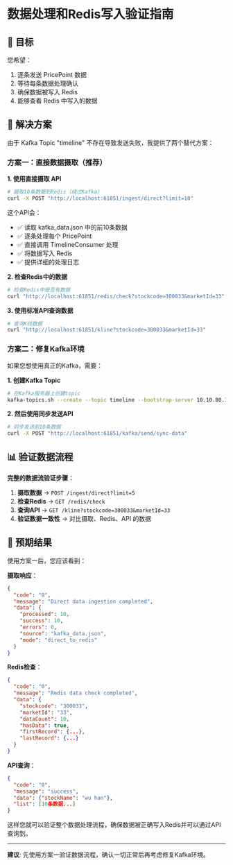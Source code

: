 # 数据处理和Redis写入验证指南

## 🎯 目标
您希望：
1. 逐条发送 PricePoint 数据
2. 等待每条数据处理确认
3. 确保数据被写入 Redis
4. 能够查看 Redis 中写入的数据

## 🚀 解决方案

由于 Kafka Topic "timeline" 不存在导致发送失败，我提供了两个替代方案：

### 方案一：直接数据摄取（推荐）

**1. 使用直接摄取 API**
```bash
# 摄取10条数据到Redis（绕过Kafka）
curl -X POST "http://localhost:61851/ingest/direct?limit=10"
```

这个API会：
- ✅ 读取 kafka_data.json 中的前10条数据
- ✅ 逐条处理每个 PricePoint
- ✅ 直接调用 TimelineConsumer 处理
- ✅ 将数据写入 Redis
- ✅ 提供详细的处理日志

**2. 检查Redis中的数据**
```bash
# 检查Redis中是否有数据
curl "http://localhost:61851/redis/check?stockcode=300033&marketId=33"
```

**3. 使用标准API查询数据**
```bash
# 查询K线数据
curl "http://localhost:61851/kline?stockcode=300033&marketId=33"
```

### 方案二：修复Kafka环境

如果您想使用真正的Kafka，需要：

**1. 创建Kafka Topic**
```bash
# 在Kafka服务器上创建topic
kafka-topics.sh --create --topic timeline --bootstrap-server 10.10.80.109:9092 --partitions 1 --replication-factor 1
```

**2. 然后使用同步发送API**
```bash
# 同步发送前10条数据
curl -X POST "http://localhost:61851/kafka/send/sync-data"
```

## 📊 验证数据流程

**完整的数据流验证步骤**：

1. **摄取数据** → `POST /ingest/direct?limit=5`
2. **检查Redis** → `GET /redis/check`  
3. **查询API** → `GET /kline?stockcode=300033&marketId=33`
4. **验证数据一致性** → 对比摄取、Redis、API 的数据

## 🎯 预期结果

使用方案一后，您应该看到：

**摄取响应**：
```json
{
  "code": "0",
  "message": "Direct data ingestion completed",
  "data": {
    "processed": 10,
    "success": 10,
    "errors": 0,
    "source": "kafka_data.json",
    "mode": "direct_to_redis"
  }
}
```

**Redis检查**：
```json
{
  "code": "0",
  "message": "Redis data check completed",
  "data": {
    "stockcode": "300033",
    "marketId": "33", 
    "dataCount": 10,
    "hasData": true,
    "firstRecord": {...},
    "lastRecord": {...}
  }
}
```

**API查询**：
```json
{
  "code": "0",
  "message": "success",
  "data": {"stockName": "wu han"},
  "list": [10条数据...]
}
```

这样您就可以验证整个数据处理流程，确保数据被正确写入Redis并可以通过API查询到。

---

**建议**: 先使用方案一验证数据流程，确认一切正常后再考虑修复Kafka环境。